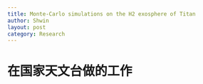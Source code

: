 ```yaml
---
title: Monte-Carlo simulations on the H2 exosphere of Titan
author: Shwin
layout: post
category: Research
---
```


# 在国家天文台做的工作

